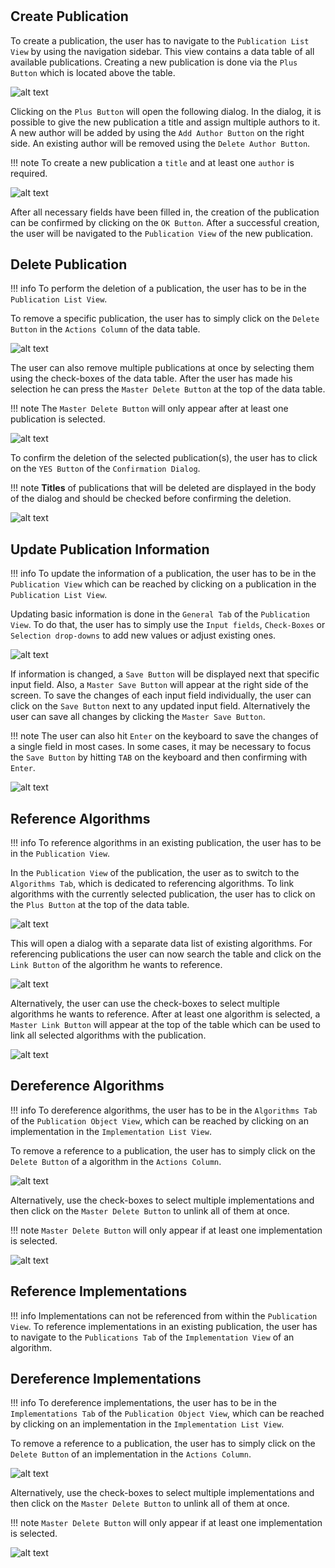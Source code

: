 #
## Create Publication

To create a publication, the user has to navigate to the ``Publication List View`` by using the navigation sidebar. This view contains a data table of all available publications. Creating a new publication is done via the ``Plus Button`` which is located above the table.

![alt text](./images/publication/Create_Publication_-_Step_1.png "Open Creation Dialog")

Clicking on the ``Plus Button`` will open the following dialog.
In the dialog, it is possible to give the new publication a title and assign multiple authors to it. A new author will be added by using the ``Add Author Button`` on the right side. An existing author will be removed using the ``Delete Author Button``.

!!! note 
    To create a new publication a ``title`` and at least one ``author`` is required.

![alt text](./images/publication/Create_Publication_-_Step_3.png "Fill Creation Dialog")

After all necessary fields have been filled in, the creation of the publication can be confirmed by clicking on the ``OK Button``. After a successful creation, the user will be navigated to the ``Publication View`` of the new publication.

## Delete Publication

!!! info 
    To perform the deletion of a publication, the user has to be in the ``Publication List View``.

To remove a specific publication, the user has to simply click on the ``Delete Button`` in the ``Actions Column`` of the data table.

![alt text](./images/publication/Delete_Publication_-_Step_1.png "Delete single publication")

The user can also remove multiple publications at once by selecting them using the check-boxes of the data table. After the user has made his selection he can press the ``Master Delete Button`` at the top of the data table.

!!! note 
    The ``Master Delete Button`` will only appear after at least one publication is selected.
	
![alt text](./images/publication/Delete_Publication_-_Step_1.1.png "Delete multiple publications")

To confirm the deletion of the selected publication(s), the user has to click on the ``YES Button`` of the ``Confirmation Dialog``.

!!! note 
    **Titles** of publications that will be deleted are displayed in the body of the dialog and should be checked before confirming the deletion.
	
![alt text](./images/publication/Delete_Publication_-_Step_2.png "Confirm deletion")

## Update Publication Information

!!! info 
    To update the information of a publication, the user has to be in the ``Publication View`` which can be reached by clicking on a publication in the ``Publication List View``.

Updating basic information is done in the ``General Tab`` of the ``Publication View``. To do that, the user has to simply use the ``Input fields``, ``Check-Boxes`` or ``Selection drop-downs`` to add new values or adjust existing ones.

![alt text](./images/publication/Update_Publication_Properties_-_Step_1.png "'General Tab' of the 'Publication View'")

If information is changed, a ``Save Button`` will be displayed next that specific input field. Also, a ``Master Save Button`` will appear at the right side of the screen. To save the changes of each input field individually, the user can click on the ``Save Button`` next to any updated input field. Alternatively the user can save all changes by clicking the ``Master Save Button``.

!!! note 
    The user can also hit ``Enter`` on the keyboard to save the changes of a single field in most cases. In some cases, it may be necessary to focus the ``Save Button`` by hitting ``TAB`` on the keyboard and then confirming with ``Enter``.

![alt text](./images/publication/Update_Publication_Properties_-_Step_2.png "Saving the changes")

## Reference Algorithms

!!! info
    To reference algorithms in an existing publication, the user has to be in the ``Publication View``.

In the ``Publication View`` of the publication, the user as to switch to the ``Algorithms Tab``, which is dedicated to referencing algorithms.
To link algorithms with the currently selected publication, the user has to click on the ``Plus Button`` at the top of the data table.

![alt text](./images/publication/Link_Algorithm_-_Step_1.png "Open dialog for referencing publications")

This will open a dialog with a separate data list of existing algorithms.
For referencing publications the user can now search the table and click on the ``Link Button`` of the algorithm he wants to reference.

![alt text](./images/publication/Link_Algorithm_-_Step_2.1.png "Link single algorithm")

Alternatively, the user can use the check-boxes to select multiple algorithms he wants to reference. 
After at least one algorithm is selected, a ``Master Link Button`` will appear at the top of the table which can be used to link all selected algorithms with the publication.

![alt text](./images/publication/Link_Algorithm_-_Step_2.2.png "Link multiple algorithms")

## Dereference Algorithms

!!! info 
    To dereference algorithms, the user has to be in the ``Algorithms Tab`` of the ``Publication Object View``, which can be reached by clicking on an implementation in the ``Implementation List View``.
	
To remove a reference to a publication, the user has to simply click on the ``Delete Button`` of a algorithm in the ``Actions Column``.

![alt text](./../images/publication/Unlink_Algorithm_-_Step_1.1.png "Dereference single algorithm")

Alternatively, use the check-boxes to select multiple implementations and then click on the ``Master Delete Button`` to unlink all of them at once.

!!! note 
    ``Master Delete Button`` will only appear if at least one implementation is selected.
	
![alt text](./../images/publication/Unlink_Algorithm_-_Step_1.2.png "Dereference multiple implementations")

## Reference Implementations

!!! info
    Implementations can not be referenced from within the ``Publication View``.
    To reference implementations in an existing publication, the user has to navigate to the ``Publications Tab`` of the ``Implementation View`` of an algorithm.

## Dereference Implementations

!!! info 
    To dereference implementations, the user has to be in the ``Implementations Tab`` of the ``Publication Object View``, which can be reached by clicking on an implementation in the ``Implementation List View``.
	
To remove a reference to a publication, the user has to simply click on the ``Delete Button`` of an implementation in the ``Actions Column``.

![alt text](./../images/implementation/Unlink_Publication_-_Step_1.1.png "Dereference single implementation")

Alternatively, use the check-boxes to select multiple implementations and then click on the ``Master Delete Button`` to unlink all of them at once.

!!! note 
    ``Master Delete Button`` will only appear if at least one implementation is selected.
	
![alt text](./../images/implementation/Unlink_Publication_-_Step_1.2.png "Dereference multiple implementations")

